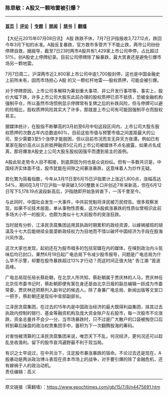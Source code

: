 ### 陈思敏：A股又一颗地雷被引爆？

---

#### [首页](../../../..?n4475691) &nbsp;|&nbsp; [评论](../../../../../epoch-comment?n4475691) &nbsp;|&nbsp; [专题](../../../../../epoch-special?n4475691) &nbsp;|&nbsp; [禁闻](../../../../../epoch-news?n4475691) &nbsp;|&nbsp; [禁书](../../../../../books?n4475691) &nbsp;|&nbsp; [翻墙](https://github.com/gfw-breaker/nogfw/blob/master/README.md?n4475691)


<div class="post_content" id="artbody" itemprop="articleBody">
 <!-- article content begin -->
 <p>
  【大纪元2015年07月08日讯】
  <ok href="https://www.epochtimes.com/gb/tag/a%E8%82%A1.html">
   A股
  </ok>
  跌跌不休，7月7日沪指报收3,727.12点，跌回今年3月下旬的水准。A股反复暴跌，官方救市多管齐下不能止跌，两市公司纷纷停牌自救，据报导，截至7日23时两市A股共有1,429家上市公司申停，占比超过51%，创A股史上停牌纪录。目前公司停牌除了躲暴跌，最大苦衷还是避免引爆市场另一颗地雷。
 </p>
 <p>
  7月7日周二，沪深两市近2,800家上市公司中逾1,700股封停，这也是中国金融史上前所未有，因而市场担心
  <ok href="https://www.epochtimes.com/gb/tag/a%E8%82%A1.html">
   A股
  </ok>
  的又一颗杠杆地雷──股权质押，可能会被引爆。
 </p>
 <p>
  对于停牌原因，上市公司多解释为筹划重大事项、非公开发行事项等，事实上，股价大幅下跌，许多上市公司大股东此前办理的股权质押已资不抵债，恐被金融机构强制平仓，所以虽然市场惯例显示停牌常有复牌之后的补跌风险，但与停牌可以避的险相比，股权质押风险其实大了许多，那就是上市公司有可能因强制平仓而股权易主。
 </p>
 <p>
  据媒体统计，在股指不断攀高的3月初至6月中旬这段区间内，上市公司大股东股权质押的次数占年内总数逾60%，目前这些市值与预警市值之间差距最大的公司，至少需要3至5个涨停才能脱困，但以目前市况而言无异天方夜谭。例如已有某家在股价高点以五折抵押融资5亿元的上市公司被媒体不点名披露，如果点名成真，那将爆发A股史上公司大股东股权因强平而遭到易主的首例。
 </p>
 <p>
  A股此轮走势令人目不暇接，到底原因为何也是众说纷纭。但有一多数共识是，中国经济实体面不佳，股市犹能在间隙之间暴涨暴跌，这意味着人为炒作无疑。
 </p>
 <p>
  若化繁为简看指数，今年从3月11日至6月15日沪指累计上涨近1,800点，涨幅高达54%，期间在3月17日沪指一举突破3,500整数关口并创近7年来新高，但在6月12日写下5,178.19点波段新高后，沪指随即开始急转直下，一泻千里至今。
 </p>
 <p>
  与此同时，中国社会发生一大事件，中共前党魁将泽民被万民控告。很多观察发现，如果不论技术层面，单从事物性质看，这次A股疯涨暴跌的性质似曾相识此前多场大小不一的股灾，也颇为类似十七大前股市的突涨狂跌。
 </p>
 <p>
  当时就有分析，江泽民贪腐集团运用其执政时期累积的政经资源，以嫁祸接班的胡温及十七大后能继续全面垄断政经权力为目地而不惜以破坏中国经济为手段在股海兴风作浪。
 </p>
 <p>
  这次大家也发现，起初还在为股市唱多的包括官媒在内的媒体，在嗅到政治内斗氛味后均已封口，果然6月19日起广电总局下令减少股市报导，问题是广电总局为什么早不示警，却要在股市暴跌超过13%才行动？而这时间正值大陆“
  <ok href="https://www.epochtimes.com/gb/tag/%E5%91%8A%E6%B1%9F%E6%BD%AE.html">
   告江潮
  </ok>
  ”首波高峰。
 </p>
 <p>
  广电总局现任局长蔡赴朝，在北京人所共知，蔡赴朝属于贾庆林的人马，贾庆林任北京任市委书记时，蔡赴朝即便有案在身还是由北京日报的副总编辑一跃成为市委常委，贾庆林还把蔡列入副书记的候选人。除了身兼广电总局、新闻出版等文宣口一把手，蔡赴朝还是现任中宣部副部长。
 </p>
 <p>
  江泽民贪腐集团，在过去的15年内是中国政治经济的最大既得利益集团，挟其过去执政内控制的银行、基金等融资机构及庞大资金账户左右股市，每一次股市不论涨跌，资金总量并不会少一分，当市场暴跌时，只不过是广大散户的口袋被掏空口后转到幕后操盘的政治权贵集团手中，蓄积为下一次翻腾股海的筹码。
 </p>
 <p>
  对害怕被清算的江泽民贪腐集团来说，唯恐天下不乱，何况经济，更何况还可以趁乱坐收渔利。留下的股市哀鸿遍野最不利于现当局。
 </p>
 <p>
  有识之士早说过，在中共治下，注定股市暴涨暴跌的宿命。不论过去还是现在，A股暴动是两派政治博斗表现在资本市场上的战争，对手要引爆的除了金融危机，还有嫁祸于人的政治动机。
  <br/>
  责任编辑：高义
 </p>
 <!-- article content end -->
 <div id="below_article_ad">
 </div>
</div>


---

原文链接（需翻墙）：https://www.epochtimes.com/gb/15/7/8/n4475691.htm